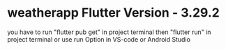 # weatherapp Flutter Version - 3.29.2
you have to run "flutter pub get" in project terminal
then "flutter run" in project terminal or use run Option in VS-code or Android Studio